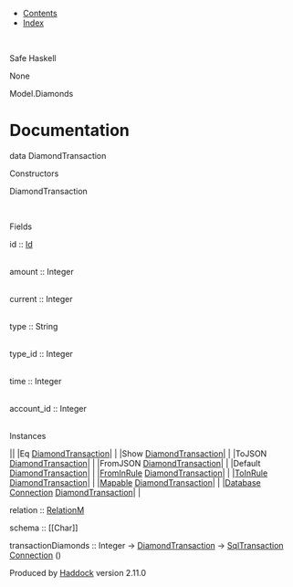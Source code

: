-   [Contents](index.html)
-   [Index](doc-index.html)

 

Safe Haskell

None

Model.Diamonds

Documentation
=============

data DiamondTransaction

Constructors

DiamondTransaction

 

Fields

id :: [Id](Model-General.html#t:Id)  
 

amount :: Integer  
 

current :: Integer  
 

type :: String  
 

type\_id :: Integer  
 

time :: Integer  
 

account\_id :: Integer  
 

Instances

||
|Eq [DiamondTransaction](Model-Diamonds.html#t:DiamondTransaction)| |
|Show [DiamondTransaction](Model-Diamonds.html#t:DiamondTransaction)| |
|ToJSON [DiamondTransaction](Model-Diamonds.html#t:DiamondTransaction)| |
|FromJSON [DiamondTransaction](Model-Diamonds.html#t:DiamondTransaction)| |
|Default [DiamondTransaction](Model-Diamonds.html#t:DiamondTransaction)| |
|[FromInRule](Data-InRules.html#t:FromInRule) [DiamondTransaction](Model-Diamonds.html#t:DiamondTransaction)| |
|[ToInRule](Data-InRules.html#t:ToInRule) [DiamondTransaction](Model-Diamonds.html#t:DiamondTransaction)| |
|[Mapable](Model-General.html#t:Mapable) [DiamondTransaction](Model-Diamonds.html#t:DiamondTransaction)| |
|[Database](Model-General.html#t:Database) [Connection](Data-SqlTransaction.html#t:Connection) [DiamondTransaction](Model-Diamonds.html#t:DiamondTransaction)| |

relation :: [RelationM](Data-Relation.html#t:RelationM)

schema :: [[Char]]

transactionDiamonds :: Integer -\> [DiamondTransaction](Model-Diamonds.html#t:DiamondTransaction) -\> [SqlTransaction](Data-SqlTransaction.html#t:SqlTransaction) [Connection](Data-SqlTransaction.html#t:Connection) ()

Produced by [Haddock](http://www.haskell.org/haddock/) version 2.11.0
